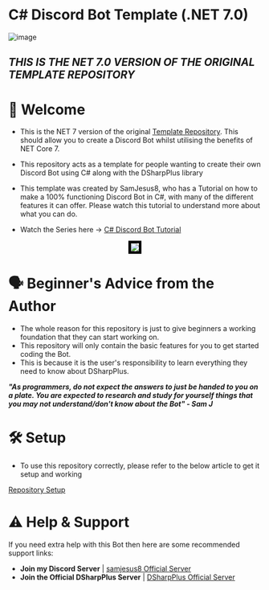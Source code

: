 # C# Discord Bot Template (.NET 7.0)

![image](https://imgur.com/orKLJEx.png)

## ***THIS IS THE NET 7.0 VERSION OF THE ORIGINAL TEMPLATE REPOSITORY***

# :wave: Welcome
- This is the NET 7 version of the original [Template Repository](https://github.com/samjesus8/CSharp-Discord-Bot-Template). This should allow you to create a Discord Bot whilst utilising the benefits of NET Core 7.

- This repository acts as a template for people wanting to create their own Discord Bot using C# along with the DSharpPlus library

- This template was created by SamJesus8, who has a Tutorial on how to make a 100% functioning Discord Bot
in C#, with many of the different features it can offer. Please watch this tutorial to understand more about what you can do.

- Watch the Series here -> [C# Discord Bot Tutorial](https://www.youtube.com/playlist?list=PLcpUxmcrEm_A819eppTt09S6EGVH99TSV)

<p align="center">
    <img src="https://imgur.com/OmdLEsh.png" style="border:5px solid black" />
</p>

# :speaking_head: Beginner's Advice from the Author

- The whole reason for this repository is just to give beginners a working foundation that they can start working on.
- This repository will only contain the basic features for you to get started coding the Bot.
- This is because it is the user's responsibility to learn everything they need to know about DSharpPlus.

***"As programmers, do not expect the answers to just be handed to you on a plate. You are expected to research and study for yourself
things that you may not understand/don't know about the Bot" - Sam J***

# :hammer_and_wrench: Setup

- To use this repository correctly, please refer to the below article to get it setup and working

[Repository Setup](https://github.com/samjesus8/CSharp-Discord-Bot-Template-NET7.0/blob/master/Docs/repository_setup.md)

# :warning: Help & Support

If you need extra help with this Bot then here are some recommended support links:

- **Join my Discord Server** | [samjesus8 Official Server](https://discord.com/invite/GrcaGNSfCR)
- **Join the Official DSharpPlus Server** | [DSharpPlus Official Server](https://discord.com/invite/dsharpplus)
